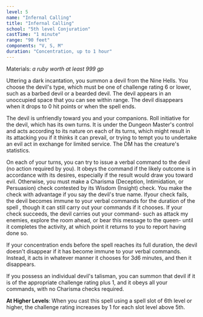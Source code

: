 ```yaml
---
level: 5
name: "Infernal Calling"
title: "Infernal Calling"
school: "5th level Conjuration"
castTime: "1 minute"
range: "90 feet"
components: "V, S, M"
duration: "Concentration, up to 1 hour"
---
```


Materials: *a ruby worth at least 999 gp*

Uttering a dark incantation, you summon a devil from the Nine Hells. You choose the devil's type, which must be one of challenge rating 6 or lower, such as a barbed devil or a bearded devil. The devil appears in an unoccupied space that you can see within range. The devil disappears when it drops to 0 hit points or when the spell ends.

The devil is unfriendly toward you and your companions. Roll initiative for the devil, which has its own turns. It is under the Dungeon Master's control and acts according to its nature on each of its turns, which might result in its attacking you if it thinks it can prevail, or trying to tempt you to undertake an evil act in exchange for limited service. The DM has the creature's statistics.

On each of your turns, you can try to issue a verbal command to the devil (no action required by you). It obeys the command if the likely outcome is in accordance with its desires, especially if the result would draw you toward evil. Otherwise, you must make a Charisma (Deception, Intimidation, or Persuasion) check contested by its Wisdom (Insight) check. You make the check with advantage if you say the devil's true name. Ifyour check fails, the devil becomes immune to your verbal commands for the duration of the spell , though it can still carry out your commands if it chooses. If your check succeeds, the devil carries out your command- such as attack my enemies, explore the room ahead, or bear this message to the queen- until it completes the activity, at which point it returns to you to report having done so.

If your concentration ends before the spell reaches its full duration, the devil doesn't disappear if it has become immune to your verbal commands. Instead, it acts in whatever manner it chooses for 3d6 minutes, and then it disappears.

If you possess an individual devil's talisman, you can summon that devil if it is of the appropriate challenge rating plus 1, and it obeys all your commands, with no Charisma checks required.

**At Higher Levels**: When you cast this spell using a spell slot of 6th level or higher, the challenge rating increases by 1 for each slot level above 5th.
